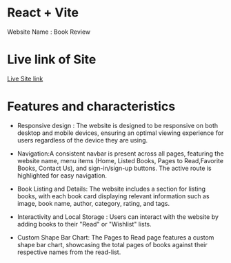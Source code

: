 # React + Vite


Website Name : Book Review
# Live link of Site
[Live Site link](https://lucky-speculoos-49ef5d.netlify.app/)
# Features and characteristics
* Responsive design :  The website is designed to be responsive on both desktop and mobile devices,    ensuring an optimal viewing experience for users regardless of the device they are using.

*  Navigation:A consistent navbar is present across all pages, featuring the website name, menu items (Home, Listed Books, Pages to Read,Favorite Books, Contact Us), and sign-in/sign-up buttons. The active route is highlighted for easy navigation.

* Book Listing and Details: The website includes a section for listing books, with each book card displaying relevant information such as image, book name, author, category, rating, and tags. 
* Interactivity and Local Storage : Users can interact with the website by adding books to their "Read" or "Wishlist" lists.
* Custom Shape Bar Chart: The Pages to Read page features a custom shape bar chart, showcasing the total pages of books against their respective names from the read-list. 